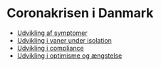 # Coronakrisen i Danmark

 - [Udvikling af symptomer](/#/coronaCrisisInDK#coronaCrisis_1_da_md)
 - [Udvikling i vaner under isolation](/#/coronaCrisisInDK#coronaCrisis_2_da_md)
 - [Udvikling i compliance](/#/coronaCrisisInDK#coronaCrisis_3_da_md)
 - [Udvikling i optimisme og ængstelse](/#/coronaCrisisInDK#coronaCrisis_4_da_md)

